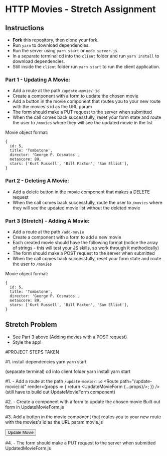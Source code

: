 # HTTP Movies - Stretch Assignment

## Instructions

- **Fork** this repository, then clone your fork.
- Run `yarn` to download dependencies.
- Run the server using `yarn start` or `node server.js`.
- In a separate terminal cd into the `client` folder and run `yarn install` to download dependencies.
- Still inside the `client` folder run `yarn start` to run the client application.

### Part 1 - Updating A Movie:

- Add a route at the path `/update-movie/:id`
- Create a component with a form to update the chosen movie
- Add a button in the movie component that routes you to your new route with the movies's id as the URL param
- The form should make a PUT request to the server when submitted
- When the call comes back successfully, reset your form state and route the user to `/movies` where they will see the updated movie in the list

Movie object format:

```
{
  id: 5,
  title: 'Tombstone',
  director: 'George P. Cosmatos',
  metascore: 89,
  stars: ['Kurt Russell', 'Bill Paxton', 'Sam Elliot'],
}
```

### Part 2 - Deleting A Movie:

- Add a delete button in the movie component that makes a DELETE request
- When the call comes back successfully, route the user to `/movies` where they will see the updated movie list without the deleted movie

### Part 3 (Stretch) - Adding A Movie:

- Add a route at the path `/add-movie`
- Create a component with a form to add a new movie
- Each created movie should have the following format (notice the array of strings - this will test your JS skills, so work through it methodically)
- The form should make a POST request to the server when submitted
- When the call comes back successfully, reset your form state and route the user to `/movies`

Movie object format:

```
{
  id: 5,
  title: 'Tombstone',
  director: 'George P. Cosmatos',
  metascore: 89,
  stars: ['Kurt Russell', 'Bill Paxton', 'Sam Elliot'],
}
```

## Stretch Problem

- See Part 3 above (Adding movies with a POST request)
- Style the app!



#PROJECT STEPS TAKEN
<!-- Phase 1 - initial set up  -->
#1. install dependencies
yarn
yarn start

(separate terminal)
cd into client folder
yarn install
yarn start

<!-- Phase 2 - Updating Movie  -->
#1. - Add a route at the path `/update-movie/:id`
     <Route
        path="/update-movie/:id"
        render={props => {
          return <UpdateMovieForm {...props}/>;
        }}
      />
(still have to build out UpdateMovieForm component)

#2. - Create a component with a form to update the chosen movie
Built out form in UpdateMovieForm.js 

#3. Add a button in the movie component that routes you to your new route with the movies's id as the URL param
movie.js

  <button className="update-button">
  <Link to={`/update-movie/${this.state.movie.id}`}>Update Movie</Link>
  </button>

#4. - The form should make a PUT request to the server when submitted
UpdatedMovieForm.js




